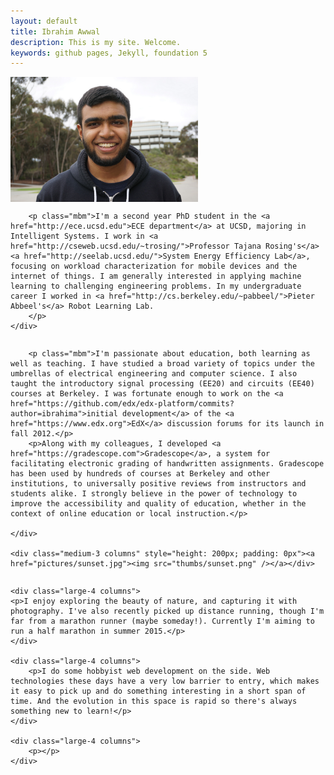 ```yaml
---
layout: default
title: Ibrahim Awwal
description: This is my site. Welcome.
keywords: github pages, Jekyll, foundation 5
---
```


<div class="row">
    <div class="medium-3 columns" style="height: 200px; padding: 0px"><img src="headshot.jpg" alt="Ibrahim Awwal"/></div>
    <div class="medium-9 column">

        <p class="mbm">I'm a second year PhD student in the <a href="http://ece.ucsd.edu">ECE department</a> at UCSD, majoring in Intelligent Systems. I work in <a href="http://cseweb.ucsd.edu/~trosing/">Professor Tajana Rosing's</a> <a href="http://seelab.ucsd.edu/">System Energy Efficiency Lab</a>, focusing on workload characterization for mobile devices and the internet of things. I am generally interested in applying machine learning to challenging engineering problems. In my undergraduate career I worked in <a href="http://cs.berkeley.edu/~pabbeel/">Pieter Abbeel's</a> Robot Learning Lab.
        </p>
    </div>
</div>

<div class="row">
    <div class="medium-9 column">

        <p class="mbm">I'm passionate about education, both learning as well as teaching. I have studied a broad variety of topics under the umbrellas of electrical engineering and computer science. I also taught the introductory signal processing (EE20) and circuits (EE40) courses at Berkeley. I was fortunate enough to work on the <a href="https://github.com/edx/edx-platform/commits?author=ibrahima">initial development</a> of the <a href="https://www.edx.org">EdX</a> discussion forums for its launch in fall 2012.</p>
        <p>Along with my colleagues, I developed <a href="https://gradescope.com">Gradescope</a>, a system for facilitating electronic grading of handwritten assignments. Gradescope has been used by hundreds of courses at Berkeley and other institutions, to universally positive reviews from instructors and students alike. I strongly believe in the power of technology to improve the accessibility and quality of education, whether in the context of online education or local instruction.</p>

    </div>

    <div class="medium-3 columns" style="height: 200px; padding: 0px"><a href="pictures/sunset.jpg"><img src="thumbs/sunset.png" /></a></div>
</div>


<div class="row">

    <div class="large-4 columns">
    <p>I enjoy exploring the beauty of nature, and capturing it with photography. I've also recently picked up distance running, though I'm far from a marathon runner (maybe someday!). Currently I'm aiming to run a half marathon in summer 2015.</p>
    </div>

    <div class="large-4 columns">
        <p>I do some hobbyist web development on the side. Web technologies these days have a very low barrier to entry, which makes it easy to pick up and do something interesting in a short span of time. And the evolution in this space is rapid so there's always something new to learn!</p>
    </div>

    <div class="large-4 columns">
        <p></p>
    </div>

</div>
